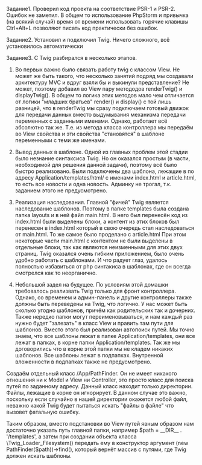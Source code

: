 Задание1. Проверил код проекта на соответствие PSR-1 и PSR-2. Ошибок не заметил. В общем то использование PhpStorm и привычка
(на всякий случай) время от времени использовать горячие клавишы Ctrl+Alt+L позволяют писать код практически без
ошибок.

Задание2. Установил и подключил Twig. Ничего сложного, всё установилось автоматически

Задание3. С Twig разбирался в несколько этапов.

1. Во первых важно было связать работу twig с классом View. Не может же быть
такого, что несколько занятий подряд мы создавали архитектуру MVC и вдруг взяли бы и выкинули представление? Не может,
поэтому добавил во View пару метододов renderTwig() и displayTwig(). В общем то логика этих методов мало чем отличается от
логики "младших братьев" render() и display() с той лишь разницей, что в renderTwig мы сразу подключаем готовый движок
для передачи данных вместо выдумывания механизма передачи переменных с заданными именами. Однако, работает всё абсолютно
так же. Т.е. из метода класса контроллера мы передаём во View свойства и эти свойства "становятся" в шаблоне переменными
с теми же именами.

2. Вывод данных в шаблоне. Одной из главных проблем этой стадии было незнание синтаксиса Twig. Но он оказался простым
(в части, необходимой для решения данной задачи), поэтому всё было быстро реализовано.
Были подключены два шаблона, лежащие в по адресу Application/templates/html/ с именами index.html и article.html,
то есть все новости и одна новость. Админку не трогал, т.к. заданием этого не предусмотрено.

3. Реализация наследования. Главной "фичей" Twig является наследование шаблонов. Поэтому в папке templates была создана
папка layouts и в ней файл main.html. В него был перенесён код из index.html были выделены блоки, а контент из этих блоков
был перенесен в index.html который в свою очередь стал наследоваться от main.html. То же самое было проделано с article.html
При этом некоторые части main.html с контентом не были выделены в отдельные блоки, так как являются неизменными для этих
двух страниц. Twig оказался очень гибким приложением, было очень удобно работать с шаблонами. И что радует глаз, удалось
полностью избавиться от php синтакиса в шаблонах, где он всегда смотрелся как то неорганично.

4. Небольшой задел на будущее. По условиям этой домашки требовалось реализвать Twig только для фронт контроллера. Однако,
со временем и админ-панель и другие контроллеры также должны быть переведены на Twig, что логично. У нас может быть сколько
угодно шаблонов, причём как родительских так и дочерних. Также нередко папки могут переименовываться, и нам каждый раз
нужно будет "залезать" в класс View и править там пути для шаблонов.
Вместо этого был реализован автопоиск путей.
Мы точно знаем, что все шаблоны лежат в папке Application/templates, они все лежат в папках, в корне папки Application/templates.
Так же мы договорились что в корне этой папки мы не кладем никаких шаблонов. Все шаблоны лежат в подпапках. Внутренной
вложенности в подпапках также не предусмотрено.

Создаём отдельный класс /App/PathFinder. Он не имеет никакого отношения ни к Model и View ни Controller, это просто класс
для поиска путей по заданному адресу.
Данный класс находит только директории. Файлы, лежащие в корне он игнорирует. В данном случае это важно, поскольку если
случайно в нашей директории окажется любой файл, неважно какой Twig будет пытаться искать "файлы в файле" что вызовет
фатальную ошибку.

Таким образом, вместо подстановки во View путей явным образом нам достаточно указать путь главной папки, например $path =
__DIR__ . '/templates', а затем при создании объекта класса \Twig_Loader_Filesystem() передать ему в конструктор
аргумент (new PathFinder($path))->find(), который вернёт массив с путями, где Twig должен искать шаблоны.